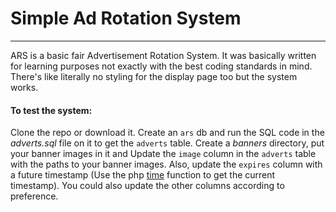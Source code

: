 # Simple Ad Rotation System
---

ARS is a basic fair Advertisement Rotation System. 
It was basically written for learning purposes not exactly with the best coding standards in mind.
There's like literally no styling for the display page too but the system works.

#### To test the system:

Clone the repo or download it. Create an `ars` db and run the SQL code in the *adverts.sql* file on it to get the `adverts` table. Create a *banners* directory, put your banner images in it and Update the `image` column in the `adverts` table with the paths to your banner images. Also, update the `expires` column with a future timestamp (Use the php [time](http://php.net/manual/en/function.time.php) function to get the current timestamp). You could also update the other columns according to preference.